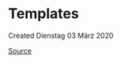 # Templates
Created Dienstag 03 März 2020

[Source](https://docs.djangoproject.com/en/3.0/topics/templates/)

